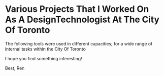 # Various Projects That I Worked On As A DesignTechnologist At The City Of Toronto
The following tools were used in different capacities; for a wide range of internal tasks within the City Of Toronto

I hope you find something interesting!

Best,
Ren
